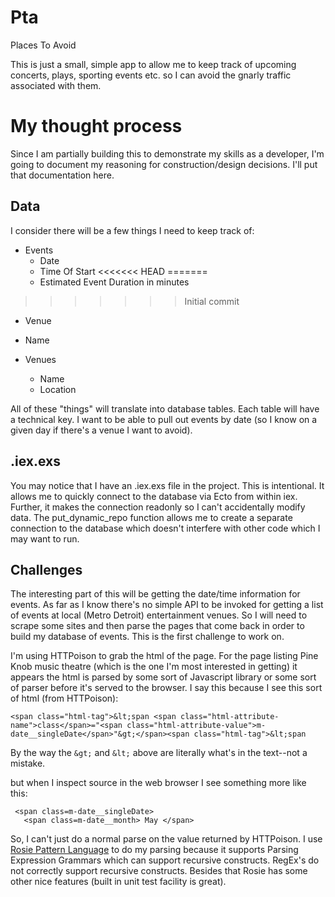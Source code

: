 # Pta

Places To Avoid

This is just a small, simple app to allow me to keep track of upcoming concerts, plays, sporting events etc. so I can avoid the gnarly traffic associated with them.  

# My thought process

Since I am partially building this to demonstrate my skills as a developer, I'm going to document my reasoning for construction/design decisions.  I'll put that documentation here. 

## Data
I consider there will be a few things I need to keep track of:

- Events
  - Date
  - Time Of Start
<<<<<<< HEAD
=======
  - Estimated Event Duration in minutes
>>>>>>> Initial commit
  - Venue
  - Name
  
- Venues
  - Name
  - Location


All of these "things" will translate into database tables.  Each table will have a technical key. I want to be able to pull out events by date (so I know on a given day if there's a venue I want to avoid). 

## .iex.exs

You may notice that I have an .iex.exs file in the project.  This is intentional. It allows me to quickly connect to the database via Ecto from within iex.  Further, it makes the connection readonly so I can't accidentally modify data. The put_dynamic_repo function allows me to create a separate connection to the database which doesn't interfere with other code which I may want to run.

## Challenges
The interesting part of this will be getting the date/time information for events. As far as I know there's no simple API to be invoked for getting a list of events at local (Metro Detroit) entertainment venues.  So I will need to scrape some sites and then parse the pages that come back in order to build my database of events.  This is the first challenge to work on.

I'm using HTTPoison to grab the html of the page.  For the page listing Pine Knob music theatre (which is the one I'm most interested in getting) it appears the html is parsed by some sort of Javascript library or some sort of parser before it's served to the browser.  I say this because I see this sort of html (from HTTPoison):

```
<span class="html-tag">&lt;span <span class="html-attribute-name">class</span>="<span class="html-attribute-value">m-date__singleDate</span>"&gt;</span><span class="html-tag">&lt;span
```
By the way the ```&gt;``` and ```&lt;``` above are literally what's in the text--not a mistake. 

but when I inspect source in the web browser I see something more like this:
```
 <span class=m-date__singleDate>
   <span class=m-date__month> May </span>
```

So, I can't just do a normal parse on the value returned by HTTPoison. I use [Rosie Pattern Language](https://rosie-lang.org) to do my parsing because it supports Parsing Expression Grammars which can support recursive constructs.  RegEx's do not correctly support recursive constructs.  Besides that Rosie has some other nice features (built in unit test facility is great).
